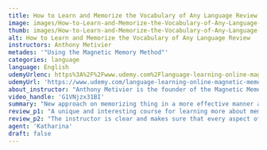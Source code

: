 ```yaml
---
title: How to Learn and Memorize the Vocabulary of Any Language Review
image: images/How-to-Learn-and-Memorize-the-Vocabulary-of-Any-Language-Review.jpeg
thumb: images/How-to-Learn-and-Memorize-the-Vocabulary-of-Any-Language-Review.jpeg
alt: How to Learn and Memorize the Vocabulary of Any Language Review
instructors: Anthony Metivier
metades: '"Using the Magnetic Memory Method"'
categories: language
language: English
udemyUrlenc: https%3A%2F%2Fwww.udemy.com%2Flanguage-learning-online-magnetic-memory%2F
udemyUrl: 'https://www.udemy.com/language-learning-online-magnetic-memory/'
about_instructor: "Anthony Metivier is the founder of the Magnetic Memory Method, a new approach to learning new ideas such as foreign languages and music in a more efficient way. He authored a lot of best-selling books and made a lot of best-selling courses."
video_handle: 'G1VNjzx31BI'
summary: "New approach on memorizing thing in a more effective manner and teaches students how to incorporate it with their own methods. The instructor engages a lot with his students and shares his knowledge enthusiastically."
review_p1: "A unique and interesting course for learning more about memory concepts. It gives a lot of effective tools in memorizing and has covered a lot of lessons in a progressive manner. Although the course could be more organized, it is easy to follow and gives the students the confidence they need to boost their memorization skills. The lessons incorporate a lot of concepts about vocabulary learning and combined them into an effective method for learning. This course is great for those who are struggling with their vocabulary and wants to find their own practical method for learning since this course helps the students to have their own organized list of things in their mind. "
review_p2: "The instructor is clear and makes sure that every aspect of the lesson is defined in order for the students to reach their goals effectively. A lot of tips in the videos are applicable and practical to learn in real life. The instructor is very engaging and responsive in discussions in order to help the students understand any concepts that they are confused about. He is very enthusiastic and shares his knowledge in a very fun way. It gives a lot of great examples for the students to effectively learn and not overwhelm them with new information."
agent: 'Katharina'
draft: false
---
```


